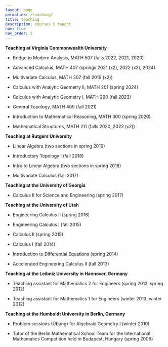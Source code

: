 ```yaml
---
layout: page
permalink: /teaching/
title: teaching
description: courses I taught
nav: true
nav_order: 5
---
```


<b>Teaching at Virginia Commonwealth University</b>

- Bridge to Modern Analysis, MATH 507 (falls 2022, 2021, 2020)

- Advanced Calculus, MATH 407 (springs 2021 (x2), 2022 (x2), 2024)

- Multivariate Calculus, MATH 307 (fall 2019 (x2))

- Calculus with Analytic Geometry II, MATH 201 (spring 2024)

- Calculus with Analytic Geometry I, MATH 200 (fall 2023)

- General Topology, MATH 409 (fall 2021)

- Introduction to Mathematical Reasoning, MATH 300 (spring 2020)

- Mathematical Structures, MATH 211 (falls 2020, 2022 (x2))

<b>Teaching at Rutgers University</b>

- Linear Algebra (two sections in spring 2019)

- Introductory Topology I (fall 2018)

- Intro to Linear Algebra (two sections in spring 2018)

- Multivariate Calculus (fall 2017)

<b>Teaching at the University of Georgia</b>

- Calculus II for Science and Engineering (spring 2017)

<b>Teaching at the University of Utah</b>

- Engineering Calculus II (spring 2016)

- Engineering Calculus I (fall 2015)

- Calculus II (spring 2015)

- Calculus I (fall 2014)

- Introduction to Differential Equations (spring 2014)

- Accelerated Engineering Calculus II (fall 2013)

<b>Teaching at the Leibniz University in Hannover, Germany</b>

- Teaching assistant for Mathematics 2 for Engineers (spring 2013, spring 2012)

- Teaching assistant for Mathematics 1 for Engineers (winter 2013, winter 2012)

<b>Teaching at the Humboldt University in Berlin, Germany</b>

- Problem sessions (Übung) for Algebraic Geometry I (winter 2010)

- Tutor of the Berlin Mathematical School Team for the International Mathematics Competition held in Budapest, Hungary (spring 2009)
